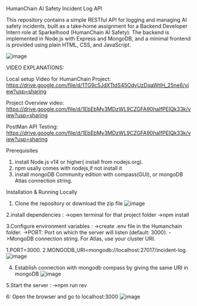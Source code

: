 HumanChain AI Safety Incident Log API

This repository contains a simple RESTful API for logging and managing AI safety incidents, built as a take‑home assignment for a Backend Developer Intern role at Sparkelhood (HumanChain AI Safety). The backend is implemented in Node.js with Express and MongoDB, and a minimal frontend is provided using plain HTML, CSS, and JavaScript.

![image](https://github.com/user-attachments/assets/667cde00-0310-4706-ac74-f87b385e9eb9)

VIDEO EXPLANATIONS:

Local setup Video for HumanChain Project:
https://drive.google.com/file/d/1TG9c5JdXTtdS45OdyUzDqaWtlH_25ne6/view?usp=sharing

Project Overview video:
https://drive.google.com/file/d/1EbEbMy3MDzWL9CZGFA90haIfPEIQk33k/view?usp=sharing

PostMan API Testing:
https://drive.google.com/file/d/1EbEbMy3MDzWL9CZGFA90haIfPEIQk33k/view?usp=sharing

Prerequisites
1. install Node.js v14 or higher( install from nodejs.org).
2. npm usally comes with nodejs,if not install it
3. install mongoDB Community edition with compass(GUI), or mongoDB Atlas connection string.

Installation & Running Locally
1. Clone the repository or download the zip file
 ![image](https://github.com/user-attachments/assets/fa7a20c7-528a-4efa-8d4c-78909bd7070a)

2.install dependencies : 
   ->open terminal for that project folder
   ->npm install

3.Configure environment variables : 
  ->create .env file in the Humanchain folder.
  ->PORT: Port on which the server will listen (default: 3000).
  ->MongoDB connection string. For Atlas, use your cluster URI.
 
  1.PORT=3000.
  2.MONGODB_URI=mongodb://localhost:27017/incident-log.
  ![image](https://github.com/user-attachments/assets/ca5c27da-ba1e-4f42-ae2c-af2f98bd1263)


4. Establish connection with mongodb compass by giving the same URI in mongoDB
![image](https://github.com/user-attachments/assets/925ad8c5-7171-45f2-aee7-d84f79d49837)

5.Start the server : 
  ->npm run rev 

6: Open the browser and go to localhost:3000
![image](https://github.com/user-attachments/assets/ed80b825-270e-4ab1-bef3-bd90c53a4b0e)



